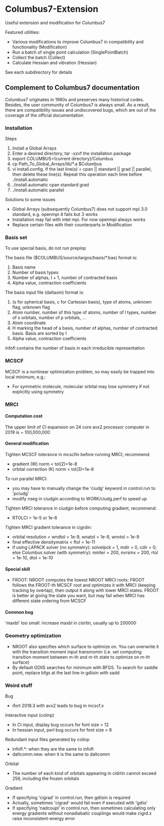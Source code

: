 # Columbus7-Extension
Useful extension and modification for Columbus7

Featured utilities:
* Various modifications to improve Columbus7 in compatibility and functionality (Modification)
* Run a batch of single point calculation (SinglePointBatch)
* Collect the batch (Collect)
* Calculate Hessian and vibration (Hessian)

See each subdirectory for details

## Complement to Columbus7 documentation
Columbus7 originates in 1980s and preserves many historical codes. Besides, the user community of Columbus7 is always small. As a result, there are compatibility issues and undiscovered bugs, which are out of the coverage of the official documentation

### Installation
Steps
1. Install a Global Arrays
2. Enter a desired directory, tar -xzvf the installation package
3. export COLUMBUS=(current directory)/Columbus
4. cp Path_To_Global_Arrays/lib/*.a $Columbus
5. vi install.config. If the last line(s) = cpan || standard || grad || parallel, then delete these line(s). Repeat this operation each time before ./install.automatic
6. ./install.automatic cpan standard grad
7. ./install.automatic parallel

Solutions to some issues
* Global Arrays (subsequently Columbus7) does not support mpi 3.0 standard, e.g. openmpi 4 fails but 3 works
* Installation may fail with intel mpi. For now openmpi always works
* Replace certain files with their counterparts in Modification

### Basis set
To use special basis, do not run prepinp

The basis file ($COLUMBUS/source/iargos/basis/*.bas) format is:
1. Basis name
2. Number of basis types
3. Number of alphas, l + 1, number of contracted basis
4. Alpha value, contraction coefficients

The basis input file (daltaoin) format is:
1. (s for spherical basis, c for Cartesian basis), type of atoms, unknown flag, unknown flag
2. Atom number, number of this type of atoms, number of l types, number of s orbitals, number of p orbitals, ...
3. Atom coordinate
4. H marking the head of a basis, number of alphas, number of contracted basis. Basis are sorted by l
5. Alpha value, contraction coefficients

infofl contains the number of basis in each irreducible representation

### MCSCF
MCSCF is a nonlinear optimization problem, so may easily be trapped into local minimum, e.g.:
* For symmetric molecule, molecular orbital may lose symmetry if not explicitly using symmetry

### MRCI
#### Computation cost
The upper limit of CI expansion on 24 core avx2 processor computer in 2019 is ~ 100,000,000

#### General modification
Tighten MCSCF tolerance in mcscfin before running MRCI, recommend:
* gradient (W) norm < tol(2)=1e-8
* orbital correction (K) norm < tol(3)=1e-8

To run parallel MRCI:
* you may have to manually change the 'ciudg' keyword in control.run to 'pciudg'
* modify nseg in ciudgin according to WORK/ciudg.perf to speed up

Tighten MRCI tolerance in ciudgin before computing gradient, recommend:
* RTOLCI = 1e-5 or 1e-6

Tighten MRCI gradient tolerance in cigrdin:
* orbital resolution < wndtol = 1e-9, wnatol = 1e-9, wnvtol = 1e-9
* final effective densitymatrix < ftol = 1e-11
* if using LAPACK solver (no symmetry): solvelpck = 1, mdir = 0, cdir = 0; else Columbus solver (with symmetry): nmiter = 200, nvrsmx = 200, rtol = 1e-10, dtol = 1e-10

#### Special skill
* FROOT: NROOT computes the lowest NROOT MRCI roots; FROOT follows the FROOT-th MCSCF root and optimizes it with MRCI (keeping tracking by overlap), then output it along with lower MRCI states. FROOT is better at giving the state you want, but may fail when MRCI has different state ordering from MCSCF

#### Common bug
'maxbl' too small: increase maxbl in cisrtin, usually up to 200000

### Geometry optimization
* NROOT also specifies which surface to optimize on. You can overwrite it with the transition moment input transmomin (i.e. set computing transition moment between m-th and m-th state to optimize on m-th surface)
* By default GDIIS searches for minimum with BFGS. To search for saddle point, replace bfgs at the last line in gdiisin with sadd

### Weird stuff
Bug
* ifort 2018.3 with avx2 leads to bug in mcscf.x

Interactive input (colinp)
* In CI input, display bug occurs for font size > 12
* In hessian input, perl bug occurs for font size > 8

Redundant input files generated by colinp
* infofl.*: when they are the same to infofl
* daltcomm.new: when it is the same to daltcomm

Orbital
* The number of each kind of orbitals appearing in cidrtin cannot exceed 256, including the frozen orbitals

Gradient
* If specifying 'cigrad' in control.run, then gdiisin is required
* Actually, sometimes 'cigrad' would fail even if executed with 'gdiis'
* If specifying 'nadcoupl' in control.run, then sometimes calculating only energy gradients without nonadiabatic couplings would make cigrd.x raise inconsistent-energy error

